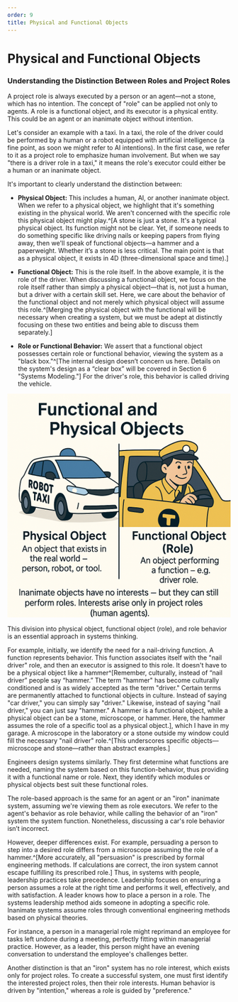 ```yaml
---
order: 9
title: Physical and Functional Objects
---
```


# Physical and Functional Objects

### Understanding the Distinction Between Roles and Project Roles

A project role is always executed by a person or an agent—not a stone, which has no intention. The concept of "role" can be applied not only to agents. A role is a functional object, and its executor is a physical entity. This could be an agent or an inanimate object without intention.

Let's consider an example with a taxi. In a taxi, the role of the driver could be performed by a human or a robot equipped with artificial intelligence (a fine point, as soon we might refer to AI intentions). In the first case, we refer to it as a project role to emphasize human involvement. But when we say "there is a driver role in a taxi," it means the role's executor could either be a human or an inanimate object.

It's important to clearly understand the distinction between:

* **Physical Object:** This includes a human, AI, or another inanimate object. When we refer to a physical object, we highlight that it's something existing in the physical world. We aren't concerned with the specific role this physical object might play.^[A stone is just a stone. It's a typical physical object. Its function might not be clear. Yet, if someone needs to do something specific like driving nails or keeping papers from flying away, then we'll speak of functional objects—a hammer and a paperweight. Whether it’s a stone is less critical. The main point is that as a physical object, it exists in 4D (three-dimensional space and time).]

* **Functional Object:** This is the role itself. In the above example, it is the role of the driver. When discussing a functional object, we focus on the role itself rather than simply a physical object—that is, not just a human, but a driver with a certain skill set. Here, we care about the behavior of the functional object and not merely which physical object will assume this role.^[Merging the physical object with the functional will be necessary when creating a system, but we must be adept at distinctly focusing on these two entities and being able to discuss them separately.]

* **Role or Functional Behavior:** We assert that a functional object possesses certain role or functional behavior, viewing the system as a "black box."^[The internal design doesn’t concern us here. Details on the system's design as a “clear box” will be covered in Section 6 "Systems Modeling."] For the driver's role, this behavior is called driving the vehicle.

![Physical and Functional Objects Diagram](./physical-and-functional-objects-9.png)

This division into physical object, functional object (role), and role behavior is an essential approach in systems thinking.

For example, initially, we identify the need for a nail-driving function. A function represents behavior. This function associates itself with the "nail driver" role, and then an executor is assigned to this role. It doesn't have to be a physical object like a hammer^[Remember, culturally, instead of “nail driver” people say “hammer.” The term "hammer" has become culturally conditioned and is as widely accepted as the term "driver." Certain terms are permanently attached to functional objects in culture. Instead of saying "car driver," you can simply say "driver." Likewise, instead of saying "nail driver," you can just say "hammer." A hammer is a functional object, while a physical object can be a stone, microscope, or hammer. Here, the hammer assumes the role of a specific tool as a physical object.], which I have in my garage. A microscope in the laboratory or a stone outside my window could fill the necessary "nail driver" role.^[This underscores specific objects—microscope and stone—rather than abstract examples.]

Engineers design systems similarly. They first determine what functions are needed, naming the system based on this function-behavior, thus providing it with a functional name or role. Next, they identify which modules or physical objects best suit these functional roles.

The role-based approach is the same for an agent or an "iron" inanimate system, assuming we're viewing them as role executors. We refer to the agent's behavior as role behavior, while calling the behavior of an "iron" system the system function. Nonetheless, discussing a car's role behavior isn’t incorrect.

However, deeper differences exist. For example, persuading a person to step into a desired role differs from a microscope assuming the role of a hammer.^[More accurately, all "persuasion" is prescribed by formal engineering methods. If calculations are correct, the iron system cannot escape fulfilling its prescribed role.] Thus, in systems with people, leadership practices take precedence. Leadership focuses on ensuring a person assumes a role at the right time and performs it well, effectively, and with satisfaction. A leader knows how to place a person in a role. The systems leadership method aids someone in adopting a specific role. Inanimate systems assume roles through conventional engineering methods based on physical theories.

For instance, a person in a managerial role might reprimand an employee for tasks left undone during a meeting, perfectly fitting within managerial practice. However, as a leader, this person might have an evening conversation to understand the employee's challenges better.

Another distinction is that an "iron" system has no role interest, which exists only for project roles. To create a successful system, one must first identify the interested project roles, then their role interests. Human behavior is driven by "intention," whereas a role is guided by "preference."